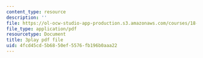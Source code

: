 ```yaml
---
content_type: resource
description: ''
file: https://ol-ocw-studio-app-production.s3.amazonaws.com/courses/18-02sc-multivariable-calculus-fall-2010/4fcd45cd5b6850ef5576fb196b0aaa22_AYisLr9e0y4.pdf
file_type: application/pdf
resourcetype: Document
title: 3play pdf file
uid: 4fcd45cd-5b68-50ef-5576-fb196b0aaa22
---
```

